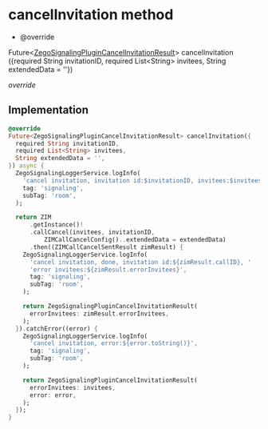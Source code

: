 


# cancelInvitation method







- @override

Future&lt;[ZegoSignalingPluginCancelInvitationResult](../../zego_uikit_prebuilt_live_audio_room/ZegoSignalingPluginCancelInvitationResult-class.md)> cancelInvitation
({required String invitationID, required List&lt;String> invitees, String extendedData = ''})

_<span class="feature">override</span>_






## Implementation

```dart
@override
Future<ZegoSignalingPluginCancelInvitationResult> cancelInvitation({
  required String invitationID,
  required List<String> invitees,
  String extendedData = '',
}) async {
  ZegoSignalingLoggerService.logInfo(
    'cancel invitation, invitation id:$invitationID, invitees:$invitees, extendedData:$extendedData',
    tag: 'signaling',
    subTag: 'room',
  );

  return ZIM
      .getInstance()!
      .callCancel(invitees, invitationID,
          ZIMCallCancelConfig()..extendedData = extendedData)
      .then((ZIMCallCancelSentResult zimResult) {
    ZegoSignalingLoggerService.logInfo(
      'cancel invitation, done, invitation id:${zimResult.callID}, '
      'error invitees:${zimResult.errorInvitees}',
      tag: 'signaling',
      subTag: 'room',
    );

    return ZegoSignalingPluginCancelInvitationResult(
      errorInvitees: zimResult.errorInvitees,
    );
  }).catchError((error) {
    ZegoSignalingLoggerService.logInfo(
      'cancel invitation, error:${error.toString()}',
      tag: 'signaling',
      subTag: 'room',
    );

    return ZegoSignalingPluginCancelInvitationResult(
      errorInvitees: invitees,
      error: error,
    );
  });
}
```







